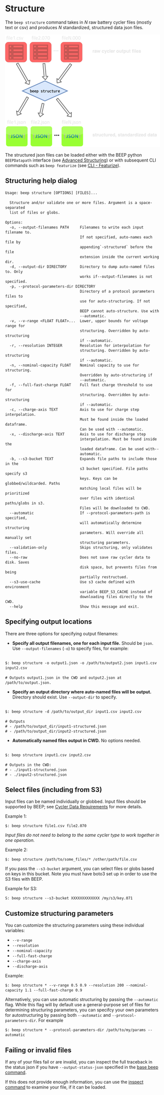 # Structure


The `beep structure` command takes in *N* raw battery cycler files (mostly text or csv) and produces *N* standardized, structured data json files. 

![cli_structuring](../static/op_graphic_structuring.png)

The structured json files can be loaded either with the BEEP python `BEEPDatapath` interface (see [Advanced Structuring](/Python%20tutorials/2%20-%20structuring/)) or with subsequent CLI commands such as `beep featurize` (see [CLI - Featurize](/Command%20Line%20Interface/3%20-%20featurize/)).



## Structuring help dialog

```
Usage: beep structure [OPTIONS] [FILES]...

  Structure and/or validate one or more files. Argument is a space-separated
  list of files or globs.

Options:
  -o, --output-filenames PATH     Filenames to write each input filename to.
                                  If not specified, auto-names each file by
                                  appending`-structured` before the file
                                  extension inside the current working dir.
  -d, --output-dir DIRECTORY      Directory to dump auto-named files to. Only
                                  works if--output-filenames is not specified.
  -p, --protocol-parameters-dir DIRECTORY
                                  Directory of a protocol parameters files to
                                  use for auto-structuring. If not specified,
                                  BEEP cannot auto-structure. Use with
                                  --automatic.
  -v, --v-range <FLOAT FLOAT>...  Lower, upper bounds for voltage range for
                                  structuring. Overridden by auto-structuring
                                  if --automatic.
  -r, --resolution INTEGER        Resolution for interpolation for
                                  structuring. Overridden by auto-structuring
                                  if --automatic.
  -n, --nominal-capacity FLOAT    Nominal capacity to use for structuring.
                                  Overridden by auto-structuring if
                                  --automatic.
  -f, --full-fast-charge FLOAT    Full fast charge threshold to use for
                                  structuring. Overridden by auto-structuring
                                  if --automatic.
  -c, --charge-axis TEXT          Axis to use for charge step interpolation.
                                  Must be found inside the loaded dataframe.
                                  Can be used with --automatic.
  -x, --discharge-axis TEXT       Axis to use for discharge step
                                  interpolation. Must be found inside the
                                  loaded dataframe. Can be used with--
                                  automatic.
  -b, --s3-bucket TEXT            Expands file paths to include those in the
                                  s3 bucket specified. File paths specify s3
                                  keys. Keys can be globbed/wildcarded. Paths
                                  matching local files will be prioritized
                                  over files with identical paths/globs in s3.
                                  Files will be downloaded to CWD.
  --automatic                     If --protocol-parameters-path is specified,
                                  will automatically determine structuring
                                  parameters. Will override all manually set
                                  structuring parameters.
  --validation-only               Skips structuring, only validates files.
  --no-raw                        Does not save raw cycler data to disk. Saves
                                  disk space, but prevents files from being
                                  partially restructued.
  --s3-use-cache                  Use s3 cache defined with environment
                                  variable BEEP_S3_CACHE instead of
                                  downloading files directly to the CWD.
  --help                          Show this message and exit.

```


## Specifying output locations

There are three options for specifying output filenames:

- **Specify all output filenames, one for each input file.** Should be `json`. Use `--output-filenames` (`-o`) to specify files, for example:

```shell
    
$: beep structure -o output1.json -o /path/to/output2.json input1.csv input2.csv
    
# Outputs output1.json in the CWD and output2.json at /path/to/output.json. 
```

- **Specify an output directory where auto-named files will be output.** Directory should exist.  Use `--output-dir` to specify.

```shell
    
$: beep structure -d /path/to/output_dir input1.csv input2.csv
    
# Outputs 
# - /path/to/output_dir/input1-structured.json
# - /path/to/output_dir/input2-structured.json
```


- **Automatically named files output in CWD.** No options needed.

```shell
    
$: beep structure input1.csv input2.csv
    
# Outputs in the CWD:
# - ./input1-structured.json
# - ./input2-structured.json
```


## Select files (including from S3)

Input files can be named individually or globbed. Input files should be supported by BEEP; see [Cycler Data Requirements](/data/) for more details. 


Example 1:

```shell
$: beep structure file1.csv file2.070
```


*Input files do not need to belong to the same cycler type to work together in one operation.*


Example 2:

```shell
$: beep structure /path/to/some_files/* /other/path/file.csv
```



If you pass the `--s3-bucket` argument, you can select files or globs based on keys in this bucket. Note you
must have boto3 set up in order to use the S3 files with BEEP. 


Example for S3:

```shell
S: beep structure --s3-bucket XXXXXXXXXXXXX /my/s3/key.071 
```




## Customize structuring parameters

You can customize the structuring parameters using these individual variables:

- `--v-range`
- `--resolution`
- `--nominal-capacity`
- `--full-fast-charge`
- `--charge-axis`
- `--discharge-axis`

Example:

```shell
$: beep structure * --v-range 0.5 0.9 --resolution 200 --nominal-capacity 1.1 --full-fast-charge 0.9
```


Alternatively, you can use automatic structuring by passing the `--automatic` flag. While this flag will by default
use a general-purpose set of files for determining structuring parameters, you can specifcy your own parameters for 
autostructuring by passing both `--automatic` and `--protocol-parameters-dir`. For example


```shell
$: beep structure * --protocol-parameters-dir /path/to/my/params --automatic
```


## Failing or invalid files

If any of your files fail or are invalid, you can inspect the full traceback in the status json if you have `--output-status-json` 
specified in the [base beep command](/Command%20Line%20Interface/1%20-%20overview/).

If this does not provide enough information, you can use the [inspect command](/Command%20Line%20Interface/7%20-%20inspect/) to examine your file, if it can be loaded.